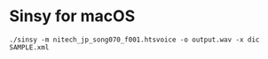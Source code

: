 Sinsy for macOS
===

```./sinsy -m nitech_jp_song070_f001.htsvoice -o output.wav -x dic SAMPLE.xml```